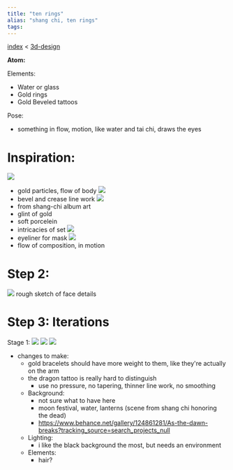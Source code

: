 ```yaml
---
title: "ten rings"
alias: "shang chi, ten rings"
tags: 
---
```


[index](/.md) < [3d-design](3d-design.md)

**Atom:** 

Elements:
- Water or glass
- Gold rings
- Gold Beveled tattoos

Pose:
- something in flow, motion, like water and tai chi, draws the eyes 

# Inspiration:
![](Pasted%20image%2020210905081837.png)
- gold particles, flow of body
![](Pasted%20image%2020210905081852.png)
- bevel and crease line work
![](Pasted%20image%2020210905182702.png)
- from shang-chi album art
- glint of gold
- soft porcelein
- intricacies of set
![](Pasted%20image%2020210905183647.png)
- eyeliner for mask
![](Pasted%20image%2020210905082010.png)
- flow of composition, in motion

# Step 2: 
![](Pasted%20image%2020210905185913.png)
rough sketch of face details

# Step 3: Iterations
Stage 1:
![](Pasted%20image%2020210907083626.png)
![](Pasted%20image%2020210907084159.png)
![](Pasted%20image%2020210907084207.png)

- changes to make:
	- gold bracelets should have more weight to them, like they're actually on the arm
	- the dragon tattoo is really hard to distinguish
		- use no pressure, no tapering, thinner line work, no smoothing
	- Background:
		- not sure what to have here 
		- moon festival, water, lanterns (scene from shang chi honoring the dead)
		- https://www.behance.net/gallery/124861281/As-the-dawn-breaks?tracking_source=search_projects_null
	- Lighting:
		- i like the black background the most, but needs an environment
	- Elements:
		- hair? 

